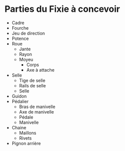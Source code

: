 # Parties du Fixie à concevoir

- Cadre
- Fourche
- Jeu de direction
- Potence
- Roue
  - Jante
  - Rayon
  - Moyeu
    - Corps
    - Axe à attache
- Selle
  - Tige de selle
  - Rails de selle
  - Selle
- Guidon
- Pédalier
  - Bras de manivelle
  - Axe de manivelle
  - Pédale
  - Manivelle
- Chaine
  - Maillons
  - Rivets
- Pignon arrière
